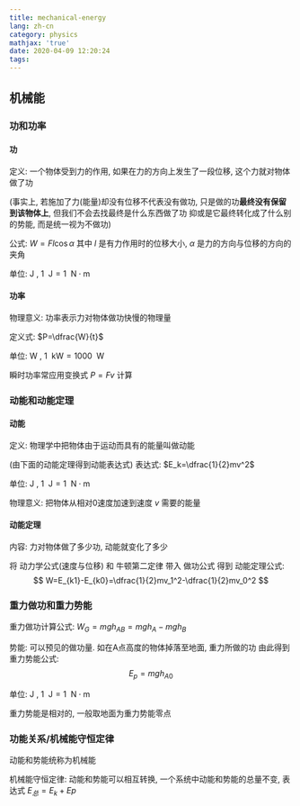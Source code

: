 ```yaml
---
title: mechanical-energy
lang: zh-cn
category: physics
mathjax: 'true'
date: 2020-04-09 12:20:24
tags:
---
```


## 机械能

### 功和功率

#### 功

定义: 一个物体受到力的作用, 如果在力的方向上发生了一段位移, 这个力就对物体做了功

(事实上, 若施加了力(能量)却没有位移不代表没有做功, 只是做的功**最终没有保留到该物体上**, 但我们不会去找最终是什么东西做了功 抑或是它最终转化成了什么别的势能, 而是统一视为不做功)

公式: $W=Fl\cos\alpha$
其中 $l$ 是有力作用时的位移大小, $\alpha$ 是力的方向与位移的方向的夹角

单位: $\text{J}$ , $1\enspace\text{J} = 1\enspace\text{N}\cdot\text{m}$

#### 功率

物理意义: 功率表示力对物体做功快慢的物理量

定义式: $P=\dfrac{W}{t}$

单位: $\text{W}$ , $1\enspace\text{kW}=1000\enspace\text{W}$

瞬时功率常应用变换式 $P=Fv$ 计算

### 动能和动能定理

#### 动能

定义: 物理学中把物体由于运动而具有的能量叫做动能

(由下面的动能定理得到动能表达式)
表达式: $E_k=\dfrac{1}{2}mv^2$

单位: $\text{J}$ , $1\enspace\text{J} = 1\enspace\text{N}\cdot\text{m}$

物理意义: 把物体从相对0速度加速到速度 $v$ 需要的能量

#### 动能定理

内容: 力对物体做了多少功, 动能就变化了多少

将 动力学公式(速度与位移) 和 牛顿第二定律 带入 做功公式 得到 动能定理公式:
$$
W=E_{k1}-E_{k0}=\dfrac{1}{2}mv_1^2-\dfrac{1}{2}mv_0^2
$$

### 重力做功和重力势能

重力做功计算公式: $W_G=mgh_{AB}=mgh_A-mgh_B$

势能: 可以预见的做功量. 如在A点高度的物体掉落至地面, 重力所做的功
由此得到重力势能公式:
$$
E_p=mgh_{A0}
$$

单位: $\text{J}$ , $1\enspace\text{J} = 1\enspace\text{N}\cdot\text{m}$

重力势能是相对的, 一般取地面为重力势能零点

### 功能关系/机械能守恒定律

动能和势能统称为机械能

机械能守恒定律: 动能和势能可以相互转换, 一个系统中动能和势能的总量不变, 表达式 $E_总=E_k+Ep$
